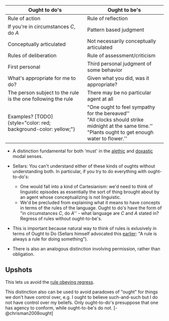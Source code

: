 [//]: # (Use this: https://quarto.org/docs/authoring/tables.html#grid-tables)

|  Ought to do's       |  Ought to be's |
|----------------------|---------------|
|  Rule of action     | Rule of reflection |
|  If you're in circumstances $C$, do $A$ |  Pattern based judgment |
|  Conceptually articulated | Not necessarily conceptually articulated |
|  Rules of deliberation  | Rule of assessment/criticism |
|  First personal  |  Third personal judgment of some behavior |
|  What's appropriate for me to do?  | Given what you did, was it appropriate? |
|  The person subject to the rule is the one following the rule  |  There may be no particular agent at all |
|  Examples? [TODO]{style="color: red; background-color: yellow;"}  |   "One ought to feel sympathy for the bereaved''<br>"All clocks should strike midnight at the same time.''<br>"Plants ought to get enough water to flower.'' |

- A distinction fundamental for both 'must' in the 
  [alethic](/docs/phil/definitions/alethic.qmd) and 
  [doxastic](/docs/phil/definitions/alethic.qmd) modal 
  senses.

- Sellars: You can't understand either of these kinds of oughts without 
  understanding both. In particular, if you try to do everything with 
  ought-to-do's:
    - One would fall into a kind of Cartesianism: we'd need to think of 
      linguistic episodes as essentially the sort of thing brought about by an 
      agent whose conceptualizing is not linguistic.
    - We'd be precluded from explaining what it means to have concepts in terms 
      of the rules of the language. Ought to do's have the form of "in 
      circumstances $C$, do $A$'' - what language are $C$ and $A$ stated in? 
      Regress of rules without ought-to-be's.

- This is important because natural way to think of rules is exlusively in terms 
  of Ought to Do (Sellars himself advocated this 
  [earlier](/docs/phil/people/sellars/works/some_reflections): "A rule is always a 
  rule for doing something").

- There is also an analogous distinction involving permission, rather than 
  obligation.



## Upshots
This lets us avoid the 
[rule obeying regress](/docs/phil/problems/ruleregress.qmd).

This distinction also can be used to avoid paradoxes of "ought" for things we 
don't have control over, e.g. I ought to believe such-and-such but I do not have 
control over my beliefs. Only ought-to-do's presuppose that one has agency to 
conform, while ought-to-be's do not. [-@chrisman2008ought]